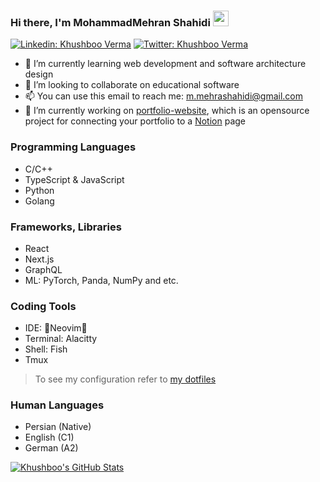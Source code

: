 ### Hi there, I'm MohammadMehran Shahidi <img src="https://media.giphy.com/media/hvRJCLFzcasrR4ia7z/giphy.gif" width="25px">
[![Linkedin: Khushboo Verma](https://img.shields.io/badge/-Mehran%20Shahidi-blue?style=flat-square&logo=Linkedin&logoColor=white&link=https://www.linkedin.com/in/mohammad-mehran-shahidi/)](https://www.linkedin.com/in/mohammad-mehran-shahidi/)
[![Twitter: Khushboo Verma](https://img.shields.io/twitter/follow/m3hransh?style=social)](https://twitter.com/m3hransh)
- 🌱 I’m currently learning web development and software architecture design
- 👯 I’m looking to collaborate on educational software
- 📫 You can use this email to reach me: m.mehrashahidi@gmail.com
- 📑 I’m currently working on [portfolio-website](https://github.com/m3hransh/portfolio-website), which is an opensource project for connecting your portfolio to a [Notion](https://notion.so) page


### Programming Languages
- C/C++
- TypeScript & JavaScript
- Python
- Golang

### Frameworks, Libraries
- React
- Next.js
- GraphQL
- ML: PyTorch, Panda, NumPy and etc.

### Coding Tools
- IDE: 💜Neovim💜
- Terminal: Alacitty
- Shell: Fish
- Tmux

> To see my configuration refer to [my dotfiles](https://github.com/m3hransh/.dotfiles)


### Human Languages
- Persian (Native)
- English (C1)
- German (A2)

[![Khushboo's GitHub Stats](https://github-readme-stats.vercel.app/api?username=m3hransh&hide=issues&count_private=true&show_icons=true&theme=radical)](https://github.com/vermakhushboo/github-readme-stats)
<!--
**m3hransh/m3hransh** is a ✨ _special_ ✨ repository because its `README.md` (this file) appears on your GitHub profile.

Here are some ideas to get you started:

- 🌱 I’m currently learning web development and software architecture design
- 👯 I’m looking to collaborate on projects with educational context
- 💬 Ask me about ...
- 📫 You can use this email to reach me: m.mehrashahidi@gmail.com
- 😄 Pronouns: 
- ⚡ Fun fact: ...
-->
